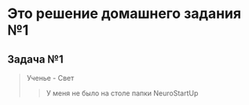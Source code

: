 # Это решение домашнего задания №1

## Задача №1

> Ученье - Свет
>>  У меня не было на столе папки NeuroStartUp 